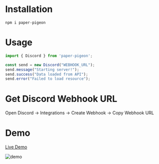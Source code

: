 # Installation
```console
npm i paper-pigeon
```
# Usage
```js
import { Discord } from 'paper-pigeon';

const send = new Discord("WEBHOOK_URL");
send.message("Starting server!");
send.success("Data loaded from API");
send.error("Failed to load resource");
```
# Get Discord Webhook URL
Open Discord -> Integrations -> Create Webhook -> Copy Webhook URL

# Demo
[Live Demo](https://paper-pigeon-demo.vercel.app/)

![demo](https://user-images.githubusercontent.com/30378184/95209529-5c735e00-07e2-11eb-9724-e5a49b1e8585.jpg)

